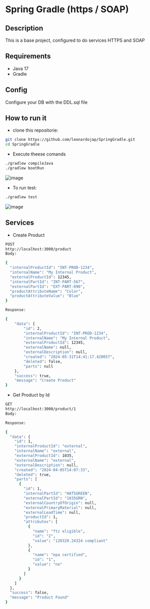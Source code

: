 # Spring Gradle (https / SOAP)

## Description

This is a base project, configured to do services  HTTPS and SOAP

## Requirements

- Java 17
- Gradle

## Config

Configure your DB with the DDL.sql file

## How to run it

- clone this repositorie:

```bash
git clone https://github.com/leonardojap/SpringGradle.git
cd SpringGradle
```

- Execute theese comands

```bash
./gradlew compileJava
./gradlew bootRun
```
![image](https://github.com/leonardojap/SpringGradle/assets/8810299/68b21584-7352-4428-8950-d3b7fbc2c869)


- To run test:

```bash
./gradlew test
```

![image](https://github.com/leonardojap/SpringGradle/assets/8810299/de150b1b-cb4e-4708-ad89-fbf45a36e47d)


## Services

- Create Product
```bash
POST
http://localhost:3000/product
Body:

{
  "internalProductId": "INT-PROD-1234",
  "internalName": "My Internal Product",
  "externalProductId": 12345,
  "internalPartId": "INT-PART-567",
  "externalPartId": "EXT-PART-890",
  "productAttributeName": "Color",
  "productAttributeValue": "Blue"
}

Response: 

{
    "data": {
        "id": 2,
        "internalProductId": "INT-PROD-1234",
        "internalName": "My Internal Product",
        "externalProductId": 12345,
        "externalName": null,
        "externalDescription": null,
        "created": "2024-05-31T14:41:17.420057",
        "deleted": false,
        "parts": null
    },
    "success": true,
    "message": "Create Product"
}
```

- Get Product by Id
```bash
GET
http://localhost:3000/product/1
Body:

Response:

{
  "data": {
    "id": 1,
    "internalProductId": "external",
    "internalName": "external",
    "externalProductId": 1035,
    "externalName": "external",
    "externalDescription": null,
    "created": "2024-04-05T14:07:33",
    "deleted": true,
    "parts": [
      {
        "id": 1,
        "internalPartId": "HAT5GREEN",
        "externalPartId": "1035GRN",
        "externalCountryOfOrigin": null,
        "externalPrimaryMaterial": null,
        "externalLeadTime": null,
        "productId": 1,
        "attributes": [
          {
            "name": "ftz eligible",
            "id": "2",
            "value": "120329.24324 compliant"
          },
          {
            "name": "epa certified",
            "id": "1",
            "value": "no"
          }
        ]
      }
    ]
  },
  "success": false,
  "message": "Product Found"
}
```


